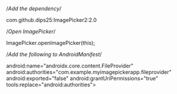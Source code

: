 /*Add the dependency*/

com.github.dips25:ImagePicker2:2.0

/*Open ImagePicker*/

ImagePicker.openImagePicker(this);

/*Add the following to AndroidManifest*/

<provider>
 android:name="androidx.core.content.FileProvider"
            android:authorities="com.example.myimagepickerapp.fileprovider"
            android:exported="false"
            android:grantUriPermissions="true"
            tools:replace="android:authorities">

<meta-data
android:name="android.support.FILE_PROVIDER_PATHS"
android:resource="@xml/file_paths" />

</provider>




